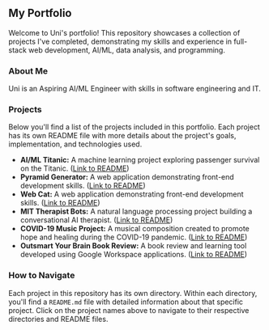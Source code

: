 ## My Portfolio

Welcome to Uni's portfolio! This repository showcases a collection of projects I've completed, demonstrating my skills and experience in full-stack web development, AI/ML, data analysis, and programming.

### About Me

Uni is an Aspiring AI/ML Engineer with skills in software engineering and IT.

### Projects

Below you'll find a list of the projects included in this portfolio. Each project has its own README file with more details about the project's goals, implementation, and technologies used.

*   **AI/ML Titanic:** A machine learning project exploring passenger survival on the Titanic. ([Link to README](./ai-titanic/titanic-README.md))
*   **Pyramid Generator:** A web application demonstrating front-end development skills. ([Link to README](./javascript/pyramid/pyramid-README.md))
*   **Web Cat:** A web application demonstrating front-end development skills. ([Link to README](./frontend/web-cat/cat-README.md)) 
*   **MIT Therapist Bots:** A natural language processing project building a conversational AI therapist. ([Link to README](./mit-therapistbot/mit-therapistbot-README.md))
*   **COVID-19 Music Project:** A musical composition created to promote hope and healing during the COVID-19 pandemic. ([Link to README](./music-covid19/earthmusic-covid19-README.md))
*   **Outsmart Your Brain Book Review:** A book review and learning tool developed using Google Workspace applications. ([Link to README](./ppt-outsmart/outsmart-README.md))

### How to Navigate

Each project in this repository has its own directory. Within each directory, you'll find a `README.md` file with detailed information about that specific project. Click on the project names above to navigate to their respective directories and README files.
